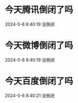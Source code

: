 # 今天腾讯倒闭了吗

2024-5-8 8:40:19 没倒闭

# 今天微博倒闭了吗

2024-5-8 8:40:19 没倒闭

# 今天百度倒闭了吗

2024-5-8 8:40:21 没倒闭

